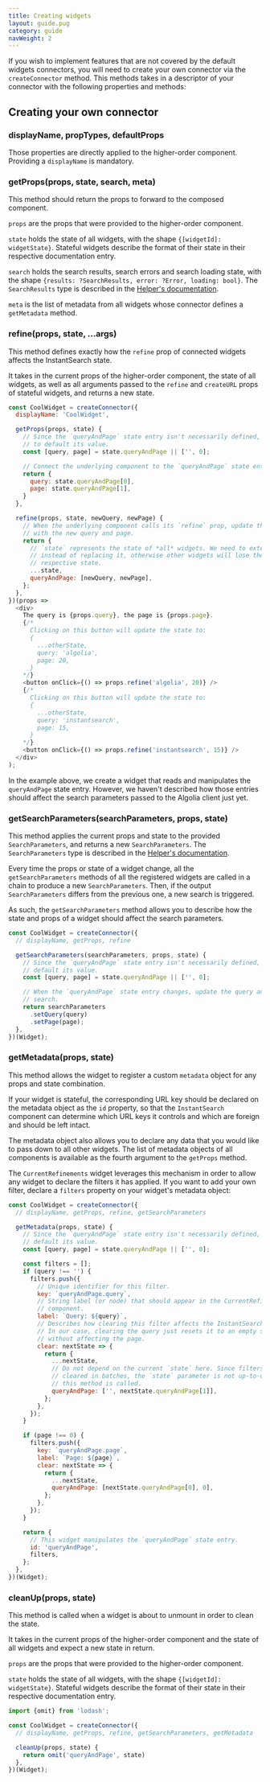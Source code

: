 ```yaml
---
title: Creating widgets
layout: guide.pug
category: guide
navWeight: 2
---
```


If you wish to implement features that are not covered by the default widgets connectors, you will need to create your own connector via the `createConnector` method. This methods takes in a descriptor of your connector with the following properties and methods:

## Creating your own connector

### displayName, propTypes, defaultProps

Those properties are directly applied to the higher-order component. Providing a `displayName` is mandatory.

### getProps(props, state, search, meta)

This method should return the props to forward to the composed component.

`props` are the props that were provided to the higher-order component.

`state` holds the state of all widgets, with the shape `{[widgetId]: widgetState}`. Stateful widgets describe the format of their state in their respective documentation entry.

`search` holds the search results, search errors and search loading state, with the shape `{results: ?SearchResults, error: ?Error, loading: bool}`. The `SearchResults` type is described in the [Helper's documentation](https://community.algolia.com/algoliasearch-helper-js/reference.html#searchresults).

`meta` is the list of metadata from all widgets whose connector defines a `getMetadata` method.

### refine(props, state, ...args)

This method defines exactly how the `refine` prop of connected widgets affects the InstantSearch state.

It takes in the current props of the higher-order component, the state of all widgets, as well as all arguments passed to the `refine` and `createURL` props of stateful widgets, and returns a new state.

```javascript
const CoolWidget = createConnector({
  displayName: 'CoolWidget',

  getProps(props, state) {
    // Since the `queryAndPage` state entry isn't necessarily defined, we need
    // to default its value.
    const [query, page] = state.queryAndPage || ['', 0];

    // Connect the underlying component to the `queryAndPage` state entry.
    return {
      query: state.queryAndPage[0],
      page: state.queryAndPage[1],
    }
  },

  refine(props, state, newQuery, newPage) {
    // When the underlying component calls its `refine` prop, update the state
    // with the new query and page.
    return {
      // `state` represents the state of *all* widgets. We need to extend it
      // instead of replacing it, otherwise other widgets will lose their
      // respective state.
      ...state,
      queryAndPage: [newQuery, newPage],
    };
  },
})(props =>
  <div>
    The query is {props.query}, the page is {props.page}.
    {/*
      Clicking on this button will update the state to:
      {
        ...otherState,
        query: 'algolia',
        page: 20,
      }
    */}
    <button onClick={() => props.refine('algolia', 20)} />
    {/*
      Clicking on this button will update the state to:
      {
        ...otherState,
        query: 'instantsearch',
        page: 15,
      }
    */}
    <button onClick={() => props.refine('instantsearch', 15)} />
  </div>
);
```

In the example above, we create a widget that reads and manipulates the `queryAndPage` state entry. However, we haven't described how those entries should affect the search parameters passed to the Algolia client just yet.

### getSearchParameters(searchParameters, props, state)

This method applies the current props and state to the provided `SearchParameters`, and returns a new `SearchParameters`. The `SearchParameters` type is described in the [Helper's documentation](https://community.algolia.com/algoliasearch-helper-js/reference.html#searchparameters).

Every time the props or state of a widget change, all the `getSearchParameters` methods of all the registered widgets are called in a chain to produce a new `SearchParameters`. Then, if the output `SearchParameters` differs from the previous one, a new search is triggered.

As such, the `getSearchParameters` method allows you to describe how the state and props of a widget should affect the search parameters.

```javascript
const CoolWidget = createConnector({
  // displayName, getProps, refine

  getSearchParameters(searchParameters, props, state) {
    // Since the `queryAndPage` state entry isn't necessarily defined, we need
    // default its value.
    const [query, page] = state.queryAndPage || ['', 0];

    // When the `queryAndPage` state entry changes, update the query and page of
    // search.
    return searchParameters
      .setQuery(query)
      .setPage(page);
  },
})(Widget);
```

### getMetadata(props, state)

This method allows the widget to register a custom `metadata` object for any props and state combination.

If your widget is stateful, the corresponding URL key should be declared on the metadata object as the `id` property, so that the `InstantSearch` component can determine which URL keys it controls and which are foreign and should be left intact.

The metadata object also allows you to declare any data that you would like to pass down to all other widgets. The list of metadata objects of all components is available as the fourth argument to the `getProps` method.

The `CurrentRefinements` widget leverages this mechanism in order to allow any widget to declare the filters it has applied. If you want to add your own filter, declare a `filters` property on your widget's metadata object:

```javascript
const CoolWidget = createConnector({
  // displayName, getProps, refine, getSearchParameters

  getMetadata(props, state) {
    // Since the `queryAndPage` state entry isn't necessarily defined, we need
    // default its value.
    const [query, page] = state.queryAndPage || ['', 0];

    const filters = [];
    if (query !== '') {
      filters.push({
        // Unique identifier for this filter.
        key: `queryAndPage.query`,
        // String label (or node) that should appear in the CurrentRefinements
        // component.
        label: `Query: ${query}`,
        // Describes how clearing this filter affects the InstantSearch state.
        // In our case, clearing the query just resets it to an empty string
        // without affecting the page.
        clear: nextState => {
          return {
            ...nextState,
            // Do not depend on the current `state` here. Since filters can be
            // cleared in batches, the `state` parameter is not up-to-date when
            // this method is called.
            queryAndPage: ['', nextState.queryAndPage[1]],
          };
        },
      });
    }

    if (page !== 0) {
      filters.push({
        key: `queryAndPage.page`,
        label: `Page: ${page}`,
        clear: nextState => {
          return {
            ...nextState,
            queryAndPage: [nextState.queryAndPage[0], 0],
          };
        },
      });
    }

    return {
      // This widget manipulates the `queryAndPage` state entry.
      id: 'queryAndPage',
      filters,
    };
  },
})(Widget);
```

### cleanUp(props, state)

This method is called when a widget is about to unmount in order to clean the state.

It takes in the current props of the higher-order component and the state of all widgets and expect a new state in return.

`props` are the props that were provided to the higher-order component.

`state` holds the state of all widgets, with the shape `{[widgetId]: widgetState}`. Stateful widgets describe the format of their state in their respective documentation entry.

```javascript
import {omit} from 'lodash';

const CoolWidget = createConnector({
  // displayName, getProps, refine, getSearchParameters, getMetadata

  cleanUp(props, state) {
    return omit('queryAndPage', state)
  },
})(Widget);
```